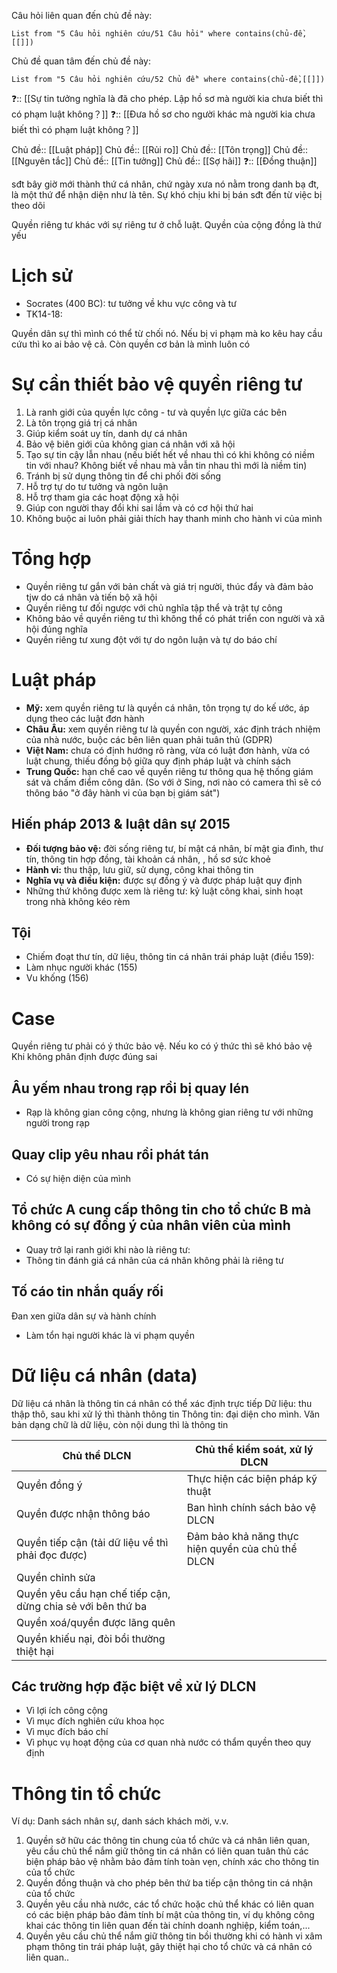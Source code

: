 Câu hỏi liên quan đến chủ đề này:
```dataview
List from "5 Câu hỏi nghiên cứu/51 Câu hỏi" where contains(chủ-đề,[[]]) 
```

Chủ đề quan tâm đến chủ đề này:
```dataview
List from "5 Câu hỏi nghiên cứu/52 Chủ đề" where contains(chủ-đề,[[]]) 
```

❓:: [[Sự tin tưởng nghĩa là đã cho phép. Lập hồ sơ mà người kia chưa biết thì có phạm luật không？]] 
❓:: [[Đưa hồ sơ cho người khác mà người kia chưa biết thì có phạm luật không？]] 

Chủ đề:: [[Luật pháp]]
Chủ đề:: [[Rủi ro]]
Chủ đề:: [[Tôn trọng]]
Chủ đề:: [[Nguyên tắc]]
Chủ đề:: [[Tin tưởng]]
Chủ đề:: [[Sợ hãi]]
❓:: [[Đồng thuận]]

sđt bây giờ mới thành thứ cá nhân, chứ ngày xưa nó nằm trong danh bạ đt, là một thứ để nhận diện như là tên. Sự khó chịu khi bị bán sđt đến từ việc bị theo dõi

Quyền riêng tư khác với sự riêng tư ở chỗ luật. Quyền của cộng đồng là thứ yếu

# Lịch sử
- Socrates (400 BC): tư tưởng về khu vực công và tư
- TK14-18: 

Quyền dân sự thì mình có thể từ chối nó. Nếu bị vi phạm mà ko kêu hay cầu cứu thì ko ai bảo vệ cả. Còn quyền cơ bản là mình luôn có

# Sự cần thiết bảo vệ quyền riêng tư
1. Là ranh giới của quyền lực công - tư và quyền lực giữa các bên
2. Là tôn trọng giá trị cá nhân
3. Giúp kiểm soát uy tín, danh dự cá nhân
4. Bảo vệ biên giới của không gian cá nhân với xã hội
5. Tạo sự tin cậy lẫn nhau (nếu biết hết về nhau thì có khi không có niềm tin với nhau? Không biết về nhau mà vẫn tin nhau thì mới là niềm tin) 
6. Tránh bị sử dụng thông tin để chi phối đời sống
7. Hỗ trợ tự do tư tưởng và ngôn luận
8. Hỗ trợ tham gia các hoạt động xã hội
9. Giúp con người thay đổi khi sai lầm và có cơ hội thứ hai
10. Không buộc ai luôn phải giải thích hay thanh minh cho hành vi của mình

# Tổng hợp
- Quyền riêng tư gắn với bản chất và giá trị người, thúc đẩy và đảm bảo tjw do cá nhân và tiến bộ xã hội
- Quyền riêng tư đối ngược với chủ nghĩa tập thể và trật tự công
- Không bảo về quyền riêng tư thì không thể có phát triển con người và xã hội đúng nghĩa
- Quyền riêng tư xung đột với tự do ngôn luận và tự do báo chí

# Luật pháp
- **Mỹ:** xem quyền riêng tư là quyền cá nhân, tôn trọng tự do kế ước, áp dụng theo các luật đơn hành
- **Châu Âu:** xem quyền riêng tư là quyền con người, xác định trách nhiệm của nhà nước, buộc các bên liên quan phải tuân thủ (GDPR)
- **Việt Nam:** chưa có định hướng rõ ràng, vừa có luật đơn hành, vừa có luật chung, thiếu đồng bộ giữa quy định pháp luật và chính sách 
- **Trung Quốc:** hạn chế cao về quyền riêng tư thông qua hệ thống giám sát và chấm điểm công dân. (So với ở Sing, nơi nào có camera thì sẽ có thông báo  "ở đây hành vi của bạn bị giám sát") 

## Hiến pháp 2013 & luật dân sự 2015
- **Đối tượng bảo vệ:** đời sống riêng tư, bí mật cá nhân, bí mật gia đình, thư tín, thông tin hợp đồng, tài khoản cá nhân, , hồ sơ sức khoẻ
- **Hành vi:** thu thập, lưu giữ, sử dụng, công khai thông tin
- **Nghĩa vụ và điều kiện:** được sự đồng ý và được pháp luật quy định
- Những thứ không được xem là riêng tư: kỷ luật công khai, sinh hoạt trong nhà không kéo rèm

## Tội
- Chiếm đoạt thư tín, dữ liệu, thông tin cá nhân trái pháp luật (điều 159): 
- Làm nhục người khác (155)
- Vu khống (156)   

# Case
Quyền riêng tư phải có ý thức bảo vệ. Nếu ko có ý thức thì sẽ khó bảo vệ
Khi không phân định được đúng sai
## Âu yếm nhau trong rạp rồi bị quay lén
- Rạp là không gian công cộng, nhưng là không gian riêng tư với những người trong rạp
## Quay clip yêu nhau rồi phát tán
- Có sự hiện diện của mình

## Tổ chức A cung cấp thông tin cho tổ chức B mà không có sự đồng ý của nhân viên của mình
- Quay trở lại ranh giới khi nào là riêng tư: 
- Thông tin đánh giá cá nhân của cá nhân không phải là riêng tư

## Tố cáo tin nhắn quấy rối
Đan xen giữa dân sự và hành chính
- Làm tổn hại người khác là vi phạm quyền

# Dữ liệu cá nhân (data) 
Dữ liệu cá nhân là thông tin cá nhân có thể xác định trực tiếp
Dữ liệu: thu thập thô, sau khi xử lý thì thành thông tin
Thông tin: đại diện cho mình. Văn bản dạng chữ là dữ liệu, còn nội dung thì là thông tin

| Chủ thể DLCN                                                | Chủ thể kiểm soát, xử lý DLCN                     |
| ----------------------------------------------------------- | ------------------------------------------------- |
| Quyền đồng ý                                                | Thực hiện các biện pháp kỹ thuật                  |
| Quyền được nhận thông báo                                   | Ban hình chính sách bảo vệ DLCN                   |
| Quyền tiếp cận (tải dữ liệu về thì phải đọc được)           | Đảm bảo khả năng thực hiện quyền của chủ thể DLCN | 
| Quyền chỉnh sửa                                             |                                                   |
| Quyền yêu cầu hạn chế tiếp cận, dừng chia sẻ với bên thứ ba |                                                   |
| Quyền xoá/quyền được lãng quên                              |                                                   |
| Quyền khiếu nại, đòi bồi thường thiệt hại                   |                                                   |

## Các trường hợp đặc biệt về xử lý DLCN
- Vì lợi ích công cộng
- Vì mục đích nghiên cứu khoa học
- Vì mục đích báo chí
- Vì phục vụ hoạt động của cơ quan nhà nước có thẩm quyền theo quy định

# Thông tin tổ chức
Ví dụ: Danh sách nhân sự, danh sách khách mời, v.v.

1. Quyền sở hữu các thông tin chung của tổ chức và cá nhân liên quan, yêu cầu chủ thể nắm giữ thông tin cá nhân có liên quan tuân thủ các biện pháp bảo vệ nhằm bảo đảm tính toàn vẹn, chính xác cho thông tin của tổ chức
2. Quyền đồng thuận và cho phép bên thứ ba tiếp cận thông tin cá nhận của tổ chức
3. Quyền yêu cầu nhà nước, các tổ chức hoặc chủ thể khác có liên quan có các biện pháp bảo đảm tính bí mật của thông tin, ví dụ không công khai các thông tin liên quan đến tài chính doanh nghiệp, kiểm toán,...
4. Quyền yêu cầu chủ thể nắm giữ thông tin bồi thường khi có hành vi xâm phạm thông tin trái pháp luật, gây thiệt hại cho tổ chức và cá nhân có liên quan..